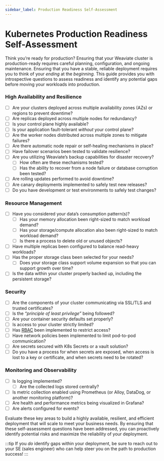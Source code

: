 ```yaml
---
sidebar_label: Production Readiness Self-Assessment
---
```


# Kubernetes Production Readiness Self-Assessment

Think you’re ready for production? Ensuring that your Weaviate cluster is production-ready requires careful planning, configuration, and ongoing maintenance. Ensuring that you have a stable, reliable deployment requires you to think of your *ending* at the *beginning.* This guide provides you with introspective questions to assess readiness and identify any potential gaps before moving your workloads into production.

### High Availability and Resilience

- [ ]  Are your clusters deployed across multiple availability zones (AZs) or regions to prevent downtime?
- [ ]  Are replicas deployed across multiple nodes for redundancy?
- [ ]  Is your control plane highly available?
- [ ]  Is your application fault-tolerant *without* your control plane?
- [ ]  Are the worker nodes distributed across multiple zones to mitigate failures?
- [ ]  Are there automatic node repair or self-healing mechanisms in place?
- [ ]  Have failover scenarios been tested to validate resilience?
- [ ]  Are you utilizing Weaviate’s backup capabilities for disaster recovery?
    - [ ]  How often are these mechanisms tested?
    - [ ]  Has the ability to recover from a node failure or database corruption been tested?
- [ ]  Are rolling updates performed to avoid downtime?
- [ ]  Are canary deployments implemented to safely test new releases?
- [ ]  Do you have development or test environments to safely test changes?

### Resource Management

- [ ]  Have you considered your data’s consumption pattern(s)?
    - [ ]  Has your memory allocation been right-sized to match workload demand?
    - [ ]  Has your storage/compute allocation also been right-sized to match workload demand?
    - [ ]  Is there a process to delete old or unused objects?
- [ ]  Have multiple replicas been configured to balance read-heavy workloads?
- [ ]  Has the proper storage class been selected for your needs?
    - [ ]  Does your storage class support volume expansion so that you can support growth over time?
- [ ]  Is the data within your cluster properly backed up, including the persistent storage?

### Security

- [ ]  Are the components of your cluster communicating via SSL/TLS and trusted certificates?
- [ ]  Is the *“principle of least privilege”* being followed?
- [ ]  Are your container security defaults set properly?
- [ ]  Is access to your cluster strictly limited?
- [ ]  Has [RBAC](/docs/weaviate/configuration/rbac/index.mdx) been implemented to restrict access?
- [ ]  Have network policies been implemented to limit pod-to-pod communication?
- [ ]  Are secrets secured with K8s Secrets or a vault solution?
- [ ]  Do you have a process for when secrets are exposed, when access is lost to a key or certificate, and when secrets need to be rotated?

### Monitoring and Observability

- [ ]  Is logging implemented?
    - [ ]  Are the collected logs stored centrally?
- [ ]  Is metric collection enabled using Prometheus (or Alloy, DataDog, or another monitoring platform)?
- [ ]  Are health and performance metrics being visualized in Grafana?
- [ ]  Are alerts configured for events?

Evaluate these key areas to build a highly available, resilient, and efficient deployment that will scale to meet your business needs. By ensuring that these self-assessment questions have been addressed, you can proactively identify potential risks and maximize the reliability of your deployment. 

:::tip
If you *do* identify gaps within your deployment, be sure to reach out to your SE (sales engineer) who can help steer you on the path to production success!
:::
